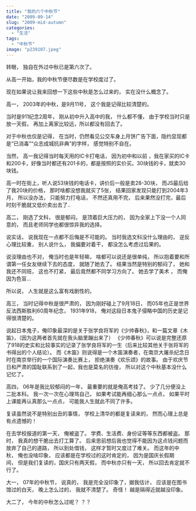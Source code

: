 ```yaml
---
title: "我的六个中秋节"
date: "2009-09-14"
slug: "2009-mid-autumn"
categories: 
  - "生活"
tags: 
  - "中秋节"
image: "p239107.jpeg"
---
```


转眼， 独自在外过中秋已是第六次了。

从高一开始，我的中秋节便尽数是在学校度过了。 

现在如果说让我来回想一下这些中秋是怎么过来的， 实在没什么概念了。 

高一， 2003年的中秋，是9月11号， 这个我是记得比较清楚的。 

当时是911纪念2周年， 刚从初中升入高中的我， 什么都不懂， 由于学校当时只是放一天假， 再加上离家比较远，所以都没有回去了。 

对于中秋也仅是记得， 在当时，仍然看见公交车身上月饼广告下面，隐约显现都是“已消毒”“众志成城抗非典”的字样， 感觉特别不自在。 

当然， 高一我记得当时每天用的IC卡打电话， 因为初中和以前 ，我在家买的IC卡和200卡，好像当时都还有201卡的，都是按照的实价买。30块钱的卡，就卖30块钱。

高一时在街上，听人说53块钱的电话卡，讲价后一般是卖28-30块， 而JS最后给了我20块的价格， 那时啥都没想我就买了5张， 结果回家发现只能打到2004年3月， 所以没办法， 只能努力打电话， 不然还真用不完， 后来果然没打完，最后时刻干脆就又低价卖出去了.. 

高二， 刚选了文科， 很是郁闷， 是顶着巨大压力的， 因为全家上下没一个人同意的， 而且老师同学也都很惊异我的选择。 

说实话， 说我现在一点都不后悔是不可能的。 当时我选文科没什么理由的， 逆反心理比较重， 别人说什么， 我偏要对着干， 都没怎么考虑过后果的。 

说没理由也不对， 俺当时也是年轻嘛， 啥都可以说还是很单纯， 所以抱着要和所谓第一任女友继续下去的态度， 就随了她去了。 结果当然是特别的郁闷了， 她和我还不同班， 这也不打紧， 最后竟然都不同学习方向了。 她去学了美术 ， 而俺因为色盲... 

所以说， 人生就是这么富有戏剧性的。

高三， 当时记得中秋是很严肃的， 因为刚好碰上了9月18日， 而05年也正是世界反法西斯胜利60周年纪念， 1931年918， 俺对这段日本鬼子侵略中国的历史是记得很清楚的。 

说起日本鬼子，俺印象最深的是关于张学良将军的《少帅春秋》，和一篇文章《木笛》，（因为这两者首先就在我头脑里蹦出来了） 《少帅春秋》可以说是完整还原了918的史实和比较事实的记录了张学良将军的一生（后来比较其他关于张将军的书得出的个人结论）。 而《木笛》则说得是一个木笛演奏者，在南京大屠杀纪念日时在南京举行的一个国际演奏比赛上， 拒绝演奏《欢乐颂》的故事。 由于欢庆节日和严肃的国耻联系到了一起，我也是莫名的彷徨， 所以对这个中秋基本没什么记忆了。 

高四， 06年是我比较郁闷的一年， 最重要的就是俺高考挂了。 少了几分便没上二批本科。 我一次一次在心理骂自己， 如果考试能再细心那么一点点， 如果平时上课能再认真那么一点点， 可能我人生就此不同了许多。 

复读虽然说不是特别出丑的事情， 学校上清华的都是复读来的， 然而心理上总是有点遗憾的！ 

在去学校报道的第一天， 俺被盗了。 学费、生活费、身份证等等东西都被盗。 那时， 我真的想干脆出去打工算了。 后来思前想后我也觉得不能因为这点钱问题而放弃了自己的道路， 所以到处借钱， 这样才暂时又度过了难关。 而这年的中秋， 俺也没啥印象， 应该都是在学校过的这时肯定的， 因为是国庆长假期间， 但是我们复读的，国庆只有两天假， 而中秋亦只有一天， 所以回去肯定就不行了。 

大一， 07年的中秋节， 说真的， 我是完全没印象了，据我估计， 应该是在图书馆过的白天， 晚上怎么过的， 我就不清楚了。 奇怪！ 越是隔得近就越没印象。 

大二了， 今年的中秋怎么过呢？ ？？
